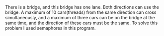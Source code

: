 There is a bridge, and this bridge has one lane. Both directions can use the bridge. 
A maximum of 10 cars(threads) from the same direction can cross simultaneously, and a maximum of three cars can be on the bridge at the same time, and the direction of these cars must be the same.
To solve this problem I used semaphores in this program.
